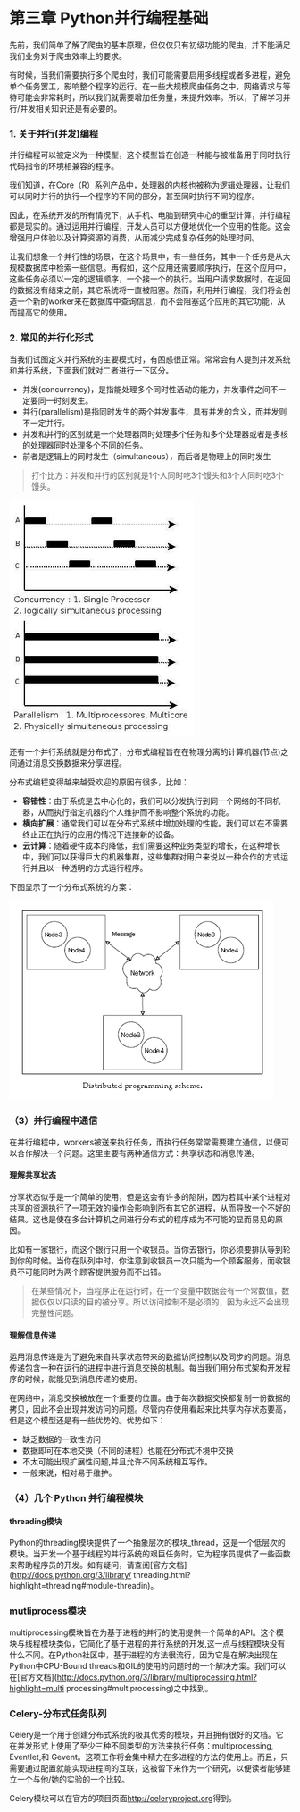 # 第三章 Python并行编程基础

先前，我们简单了解了爬虫的基本原理，但仅仅只有初级功能的爬虫，并不能满足我们业务对于爬虫效率上的要求。

有时候，当我们需要执行多个爬虫时，我们可能需要启用多线程或者多进程，避免单个任务罢工，影响整个程序的运行。在一些大规模爬虫任务之中，网络请求与等待可能会非常耗时，所以我们就需要增加任务量，来提升效率。所以，了解学习并行/并发相关知识还是有必要的。

### 1. 关于并行(并发)编程
并行编程可以被定义为一种模型，这个模型旨在创造一种能与被准备用于同时执行代码指令的环境相兼容的程序。

我们知道，在Core（R）系列产品中，处理器的内核也被称为逻辑处理器，让我们可以同时并行的执行一个程序的不同的部分，甚至同时执行不同的程序。

因此，在系统开发的所有情况下，从手机、电脑到研究中心的重型计算，并行编程都是现实的。通过运用并行编程，开发人员可以方便地优化一个应用的性能。这会增强用户体验以及计算资源的消费，从而减少完成复杂任务的处理时间。

让我们想象一个并行性的场景，在这个场景中，有一些任务，其中一个任务是从大规模数据库中检索一些信息。再假如，这个应用还需要顺序执行，在这个应用中，这些任务必须以一定的逻辑顺序，一个接一个的执行。当用户请求数据时，在返回的数据没有结束之前，其它系统将一直被阻塞。然而，利用并行编程，我们将会创造一个新的worker来在数据库中查询信息，而不会阻塞这个应用的其它功能，从而提高它的使用。

### 2. 常见的并行化形式
当我们试图定义并行系统的主要模式时，有困惑很正常。常常会有人提到并发系统和并行系统，下面我们就对二者进行一下区分。

- 并发(concurrency)，是指能处理多个同时性活动的能力，并发事件之间不一定要同一时刻发生。
- 并行(parallelism)是指同时发生的两个并发事件，具有并发的含义，而并发则不一定并行。
- 并发和并行的区别就是一个处理器同时处理多个任务和多个处理器或者是多核的处理器同时处理多个不同的任务。
- 前者是逻辑上的同时发生（simultaneous），而后者是物理上的同时发生

>打个比方：并发和并行的区别就是1个人同时吃3个馒头和3个人同时吃3个馒头。

![](/assets/并发与并行区别.jpg)

还有一个并行系统就是分布式了，分布式编程旨在在物理分离的计算机器(节点)之间通过消息交换数据来分享进程。

分布式编程变得越来越受欢迎的原因有很多，比如：

* **容错性**：由于系统是去中心化的，我们可以分发执行到同一个网络的不同机器，从而执行指定机器的个人维护而不影响整个系统的功能。
* **横向扩展**：通常我们可以在分布式系统中增加处理的性能。我们可以在不需要终止正在执行的应用的情况下连接新的设备。
* **云计算**：随着硬件成本的降低，我们需要这种业务类型的增长，在这种增长中，我们可以获得巨大的机器集群，这些集群对用户来说以一种合作的方式运行并且以一种透明的方式运行程序。

下图显示了一个分布式系统的方案：

![](https://github.com/Voidly/Img/blob/master/Parallel%20Programming%20with%20Python/Chapter%201/Distributed%20programming%20scheme.png?raw=true)

### （3）并行编程中通信
在并行编程中，workers被送来执行任务，而执行任务常常需要建立通信，以便可以合作解决一个问题。这里主要有两种通信方式：共享状态和消息传递。

#### 理解共享状态
分享状态似乎是一个简单的使用，但是这会有许多的陷阱，因为若其中某个进程对共享的资源执行了一项无效的操作会影响到所有其它的进程，从而导致一个不好的结果。这也是使在多台计算机之间进行分布式的程序成为不可能的显而易见的原因。

比如有一家银行，而这个银行只用一个收银员。当你去银行，你必须要排队等到轮到你的时候。当你在队列中时，你注意到收银员一次只能为一个顾客服务，而收银员不可能同时为两个顾客提供服务而不出错。

> 在某些情况下，当程序正在运行时，在一个变量中数据会有一个常数值，数据仅仅以只读的目的被分享。所以访问控制不是必须的，因为永远不会出现完整性问题。

#### 理解信息传递
运用消息传递是为了避免来自共享状态带来的数据访问控制以及同步的问题。消息传递包含一种在运行的进程中进行消息交换的机制。每当我们用分布式架构开发程序的时候，就能见到消息传递的使用。

在网络中，消息交换被放在一个重要的位置。由于每次数据交换都复制一份数据的拷贝，因此不会出现并发访问的问题。尽管内存使用看起来比共享内存状态要高，但是这个模型还是有一些优势的。优势如下：

* 缺乏数据的一致性访问
* 数据即可在本地交换（不同的进程）也能在分布式环境中交换
* 不太可能出现扩展性问题,并且允许不同系统相互写作。
* 一般来说，相对易于维护。

### （4）几个 Python 并行编程模块
#### threading模块
Python的threading模块提供了一个抽象层次的模块_thread，这是一个低层次的模块。当开发一个基于线程的并行系统的艰巨任务时，它为程序员提供了一些函数来帮助程序员的开发。如有疑问，请查阅[官方文档](http://docs.python.org/3/library/
threading.html?highlight=threading#module-threadin)。

### mutliprocess模块
multiprocessing模块旨在为基于进程的并行的使用提供一个简单的API。这个模块与线程模块类似，它简化了基于进程的并行系统的开发,这一点与线程模块没有什么不同。在Python社区中，基于进程的方法很流行，因为它是在解决出现在Python中CPU-Bound threads和GIL的使用的问题时的一个解决方案。我们可以在[官方文档](http://docs.python.org/3/library/multiprocessing.html?highlight=multi
processing#multiprocessing)之中找到。


### Celery-分布式任务队列
Celery是一个用于创建分布式系统的极其优秀的模块，并且拥有很好的文档。它在并发形式上使用了至少三种不同类型的方法来执行任务：multiprocessing, Eventlet,和 Gevent。这项工作将会集中精力在多进程的方法的使用上。而且，只需要通过配置就能实现进程间的互联，这被留下来作为一个研究，以便读者能够建立一个与他/她的实验的一个比较。

Celery模块可以在官方的项目页面<http://celeryproject.org>得到。